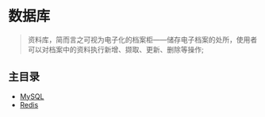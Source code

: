 # 数据库 <!-- omit in toc -->

> 资料库，简而言之可视为电子化的档案柜——储存电子档案的处所，使用者可以对档案中的资料执行新增、撷取、更新、删除等操作;

## 主目录

- [MySQL](./MySQL.md)
- [Redis](./Redis.md)